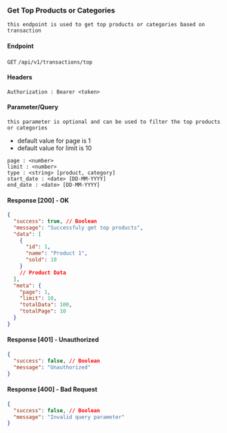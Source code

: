 ### Get Top Products or Categories

    this endpoint is used to get top products or categories based on transaction

#### Endpoint

`GET` `/api/v1/transactions/top`

#### Headers

```http
Authorization : Bearer <token>
```

#### Parameter/Query

    this parameter is optional and can be used to filter the top products or categories

- default value for page is 1
- default value for limit is 10

```http
page : <number>
limit : <number>
type : <string> [product, category]
start_date : <date> [DD-MM-YYYY]
end_date : <date> [DD-MM-YYYY]
```

#### Response [200] - OK

```json
{
  "success": true, // Boolean
  "message": "Successfuly get top products",
  "data": [
    {
      "id": 1,
      "name": "Product 1",
      "sold": 10
    }
    // Product Data
  ],
  "meta": {
    "page": 1,
    "limit": 10,
    "totalData": 100,
    "totalPage": 10
  }
}
```

#### Response [401] - Unauthorized

```json
{
  "success": false, // Boolean
  "message": "Unauthorized"
}
```

#### Response [400] - Bad Request

```json
{
  "success": false, // Boolean
  "message": "Invalid query parameter"
}
```
